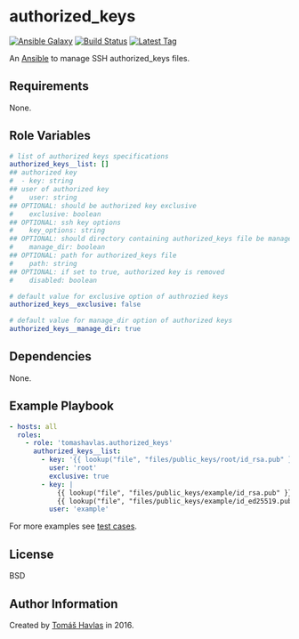 authorized_keys
===============

[![Ansible Galaxy][galaxy_image]][galaxy_link]
[![Build Status][travis_image]][travis_link]
[![Latest Tag][tag_image]][tag_link]

An [Ansible](https://www.ansible.com/) to manage SSH authorized_keys files.

Requirements
------------

None.

Role Variables
--------------

```yaml
# list of authorized keys specifications
authorized_keys__list: []
## authorized key
#  - key: string
## user of authorized key
#    user: string
## OPTIONAL: should be authorized key exclusive
#    exclusive: boolean
## OPTIONAL: ssh key options
#    key_options: string
## OPTIONAL: should directory containing authorized_keys file be managed by ansible
#    manage_dir: boolean
## OPTIONAL: path for authorized_keys file
#    path: string
## OPTIONAL: if set to true, authorized key is removed
#    disabled: boolean

# default value for exclusive option of authrozied keys
authorized_keys__exclusive: false

# default value for manage_dir option of authorized keys
authorized_keys__manage_dir: true
```

Dependencies
------------

None.

Example Playbook
----------------

```yaml
- hosts: all
  roles:
    - role: 'tomashavlas.authorized_keys'
      authorized_keys__list:
        - key: '{{ lookup("file", "files/public_keys/root/id_rsa.pub" }}'
          user: 'root'
          exclusive: true
        - key: |
            {{ lookup("file", "files/public_keys/example/id_rsa.pub" }}
            {{ lookup("file", "files/public_keys/example/id_ed25519.pub" }}
          user: 'example'
```

For more examples see [test cases](https://github.com/tomashavlas/ansible-role-authorized_keys/tree/master/tests).

License
-------

BSD

Author Information
------------------

Created by [Tomáš Havlas](https://github.com/tomashavlas) in 2016.

[galaxy_image]: https://img.shields.io/badge/galaxy-tomashavlas.authorized__keys-blue.svg?style=flat
[galaxy_link]: https://galaxy.ansible.com/tomashavlas/authorized_keys/
[tag_image]: https://img.shields.io/github/tag/tomashavlas/ansible-role-authorized_keys.svg
[tag_link]: https://github.com/tomashavlas/ansible-role-authorized_keys/tags
[travis_image]: https://travis-ci.org/tomashavlas/ansible-role-authorized_keys.svg?branch=master
[travis_link]: https://travis-ci.org/tomashavlas/ansible-role-authorized_keys/
